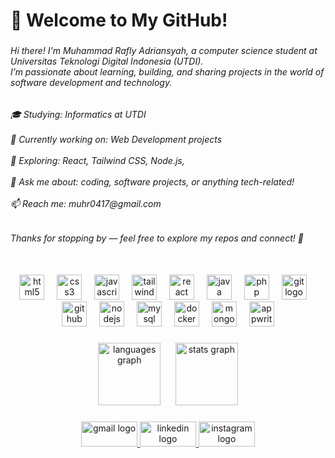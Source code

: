 <h1 align="left">👋 Welcome to My GitHub!</h1>

###

<h6 align="left">Hi there! I'm Muhammad Rafly Adriansyah, a computer science student at Universitas Teknologi Digital Indonesia (UTDI).<br>I’m passionate about learning, building, and sharing projects in the world of software development and technology.</h6>

###

<h6 align="left">🎓 Studying: Informatics at UTDI<br><br>🔭 Currently working on: Web Development projects<br><br>🌱 Exploring: React, Tailwind CSS, Node.js, <br><br>💬 Ask me about: coding, software projects, or anything tech-related!<br><br>📫 Reach me: muhr0417@gmail.com</h6>

###

<h6 align="left">Thanks for stopping by — feel free to explore my repos and connect! 🚀</h6>

###

<br clear="both">

<div align="center">
  <img src="https://cdn.jsdelivr.net/gh/devicons/devicon/icons/html5/html5-original.svg" height="40" alt="html5 logo"  />
  <img width="12" />
  <img src="https://cdn.jsdelivr.net/gh/devicons/devicon/icons/css3/css3-original.svg" height="40" alt="css3 logo"  />
  <img width="12" />
  <img src="https://cdn.jsdelivr.net/gh/devicons/devicon/icons/javascript/javascript-original.svg" height="40" alt="javascript logo"  />
  <img width="12" />
  <img src="https://cdn.jsdelivr.net/gh/devicons/devicon/icons/tailwindcss/tailwindcss-original-wordmark.svg" height="40" alt="tailwindcss logo"  />
  <img width="12" />
  <img src="https://cdn.jsdelivr.net/gh/devicons/devicon/icons/react/react-original.svg" height="40" alt="react logo"  />
  <img width="12" />
  <img src="https://cdn.jsdelivr.net/gh/devicons/devicon/icons/java/java-original.svg" height="40" alt="java logo"  />
  <img width="12" />
  <img src="https://cdn.jsdelivr.net/gh/devicons/devicon/icons/php/php-original.svg" height="40" alt="php logo"  />
  <img width="12" />
  <img src="https://cdn.jsdelivr.net/gh/devicons/devicon/icons/git/git-original.svg" height="40" alt="git logo"  />
  <img width="12" />
  <img src="https://cdn.jsdelivr.net/gh/devicons/devicon/icons/github/github-original.svg" height="40" alt="github logo"  />
  <img width="12" />
  <img src="https://cdn.jsdelivr.net/gh/devicons/devicon/icons/nodejs/nodejs-plain-wordmark.svg" height="40" alt="nodejs logo"  />
  <img width="12" />
  <img src="https://cdn.jsdelivr.net/gh/devicons/devicon/icons/mysql/mysql-original-wordmark.svg" height="40" alt="mysql logo"  />
  <img width="12" />
  <img src="https://cdn.jsdelivr.net/gh/devicons/devicon/icons/docker/docker-original.svg" height="40" alt="docker logo"  />
  <img width="12" />
  <img src="https://cdn.jsdelivr.net/gh/devicons/devicon/icons/mongodb/mongodb-original.svg" height="40" alt="mongodb logo"  />
  <img width="12" />
  <img src="https://cdn.jsdelivr.net/gh/devicons/devicon/icons/appwrite/appwrite-original.svg" height="40" alt="appwrite logo"  />
</div>

###

<p align="center">
  <img src="https://github-readme-stats.vercel.app/api/top-langs?username=rafly-id&locale=en&hide_title=true&layout=compact&card_width=320&langs_count=5&theme=dark&hide_border=true&order=2" height="100" alt="languages graph" />
  &nbsp;&nbsp;&nbsp;&nbsp;
  <img src="https://github-readme-stats.vercel.app/api?username=rafly-id&hide_title=true&hide_rank=false&show_icons=false&include_all_commits=true&count_private=true&disable_animations=false&theme=dark&locale=en&hide_border=true&order=1" height="100" alt="stats graph" />
</p>

###

<div align="center">
  <a href="mailto:muhr0417@gmail.com?subject=Inquiry%20from%20GitHub&body=Hi%20Rafly%2C%0D%0A%0D%0AMy%20name%20is%20%5BYour%20Name%5D%2C%20and%20I%20found%20your%20GitHub%20profile%20while%20exploring%20projects%20related%20to%20%5Bmention%20the%20topic%2Fproject%5D.%0D%0A%0D%0AI%E2%80%99m%20reaching%20out%20because%20%5Bbrief%20reason%20%E2%80%94%20e.g.%2C%20I'm%20interested%20in%20collaborating%2C%20I%20have%20a%20question%20about%20your%20project%2C%20etc.%5D.%20%20%0D%0AIf%20you%E2%80%99re%20available%2C%20I%E2%80%99d%20love%20to%20connect%20and%20discuss%20further.%0D%0A%0D%0ALooking%20forward%20to%20your%20response!%0D%0A%0D%0ABest%20regards%2C%20%20%0D%0A%5BYour%20Full%20Name%5D%20%20%0D%0A%5BYour%20Contact%20Info%20or%20GitHub%20Profile%5D" target="_blank">
    <img src="https://raw.githubusercontent.com/maurodesouza/profile-readme-generator/master/src/assets/icons/social/gmail/default.svg" width="90" height="40" alt="gmail logo"  />
  </a>
  <a href="https://www.linkedin.com/in/rafly-adriansyah-35587225b/" target="_blank">
    <img src="https://raw.githubusercontent.com/maurodesouza/profile-readme-generator/master/src/assets/icons/social/linkedin/default.svg" width="90" height="40" alt="linkedin logo"  />
  </a>
  <a href="https://www.instagram.com/__rafllyy/" target="_blank">
    <img src="https://raw.githubusercontent.com/maurodesouza/profile-readme-generator/master/src/assets/icons/social/instagram/default.svg" width="90" height="40" alt="instagram logo"  />
  </a>
</div>

###
